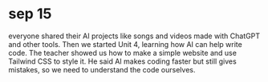 # sep 15
everyone shared their AI projects like songs and videos made with ChatGPT and other tools. Then we started Unit 4, learning how AI can help write code. The teacher showed us how to make a simple website and use Tailwind CSS to style it. He said AI makes coding faster but still gives mistakes, so we need to understand the code ourselves.
